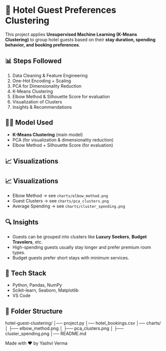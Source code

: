 # 🏨 Hotel Guest Preferences Clustering

This project applies **Unsupervised Machine Learning (K-Means Clustering)** 
to group hotel guests based on their **stay duration, spending behavior, and booking preferences**.


## 📊 Steps Followed
1. Data Cleaning & Feature Engineering  
2. One-Hot Encoding + Scaling  
3. PCA for Dimensionality Reduction  
4. K-Means Clustering  
5. Elbow Method & Silhouette Score for evaluation  
6. Visualization of Clusters  
7. Insights & Recommendations  


## 🧑‍💻 Model Used
- **K-Means Clustering** (main model)  
- PCA (for visualization & dimensionality reduction)  
- Elbow Method + Silhouette Score (for evaluation)  


## 📈 Visualizations
## 📈 Visualizations
- Elbow Method → see `charts/elbow_method.png`
- Guest Clusters → see `charts/pca_clusters.png`
- Average Spending → see `charts/cluster_spending.png`


## 🔍 Insights
- Guests can be grouped into clusters like **Luxury Seekers**, **Budget Travelers**, etc.  
- High-spending guests usually stay longer and prefer premium room types.  
- Budget guests prefer short stays with minimum services.  


## 🚀 Tech Stack
- Python, Pandas, NumPy  
- Scikit-learn, Seaborn, Matplotlib  
- VS Code  

## 📂 Folder Structure
hotel-guest-clustering/
│── project.py
│── hotel_bookings.csv
│── charts/
│ ├── elbow_method.png
│ ├── pca_clusters.png
│ ├── cluster_spending.png
│── README.md



Made with ❤️ by Yashvi Verma
